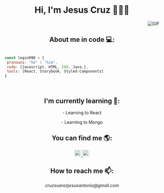 <h1 align="center">Hi, I'm Jesus Cruz 👋👨‍💻</h1>

<img align="right" alt="GIF" src="https://media.giphy.com/media/836HiJc7pgzy8iNXCn/giphy.gif" />

<br>
<h2 align="center">About me in code 💻:</h2>

```js

const legin098 = {
 pronouns: "he" | "him",
 code: [Javascript, HTML, CSS, Java,],
 tools: [React, Storybook, Styled-Components]
}

```
<br>
<h2 align="center">I'm currently learning 📖:</h2>

<p align="center">- Learning to React</p>
<p align="center">- Learning to Mongo</ṕ>

<h2 align="center">You can find me 🌎:</h2>

<div align="center">
  <a href="https://twitter.com/legin098">
    <img alt="legin098 | Twitter" width="22px" src="https://cdn.jsdelivr.net/npm/simple-icons@v3/icons/twitter.svg" />
  </a>

  <a href="https://www.instagram.com/jesuscruzsuarez">
    <img alt="legin098 | Instagram" width="22px" src="https://cdn.jsdelivr.net/npm/simple-icons@v3/icons/instagram.svg" />
  </a>
</div>

<h2 align="center">How to reach me 📫:</h2>

<p align="center"><i>cruzsuarezjesusantonio@gmail.com</i></p>
